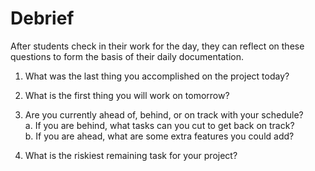 # Debrief

After students check in their work for the day, they can reflect on these questions to form the basis of their daily documentation.

1. What was the last thing you accomplished on the project today?
  
1. What is the first thing you will work on tomorrow?
  
1. Are you currently ahead of, behind, or on track with your schedule?\
a. If you are behind, what tasks can you cut to get back on track?\
b. If you are ahead, what are some extra features you could add?

1. What is the riskiest remaining task for your project?
